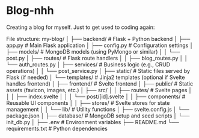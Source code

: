 # Blog-nhh
Creating a blog for myself. Just to get used to coding again:

File structure:
my-blog/
│
├── backend/                  # Flask + Python backend
│   ├── app.py                # Main Flask application
│   ├── config.py             # Configuration settings
│   ├── models/               # MongoDB models (using PyMongo or similar)
│   │   └── post.py
│   ├── routes/               # Flask route handlers
│   │   ├── blog_routes.py
│   │   └── auth_routes.py
│   ├── services/             # Business logic (e.g., CRUD operations)
│   │   └── post_service.py
│   ├── static/               # Static files served by Flask (if needed)
│   └── templates/            # Jinja2 templates (optional if Svelte handles frontend)
│
├── frontend/                 # Svelte frontend
│   ├── public/               # Static assets (favicon, images, etc.)
│   ├── src/
│   │   ├── routes/           # Svelte pages
│   │   │   ├── index.svelte
│   │   │   └── post/[id].svelte
│   │   ├── components/       # Reusable UI components
│   │   ├── stores/           # Svelte stores for state management
│   │   └── lib/              # Utility functions
│   ├── svelte.config.js
│   └── package.json
│
├── database/                 # MongoDB setup and seed scripts
│   └── init_db.py
│
├── .env                      # Environment variables
├── README.md
└── requirements.txt          # Python dependencies